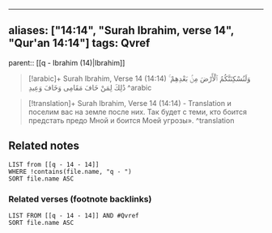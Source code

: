 
---
aliases: ["14:14", "Surah Ibrahim, verse 14", "Qur'an 14:14"]
tags: Qvref
---

parent:: [[q - Ibrahim (14)|Ibrahim]]

> [!arabic]+ Surah Ibrahim, Verse 14 (14:14)
> <span class="quran-arabic">وَلَنُسْكِنَنَّكُمُ ٱلْأَرْضَ مِنۢ بَعْدِهِمْ ۚ ذَٰلِكَ لِمَنْ خَافَ مَقَامِى وَخَافَ وَعِيدِ</span>
^arabic

> [!translation]+ Surah Ibrahim, Verse 14 (14:14) - Translation
> и поселим вас на земле после них. Так будет с теми, кто боится предстать предо Мной и боится Моей угрозы».
^translation



## Related notes
```dataview
LIST from [[q - 14 - 14]]
WHERE !contains(file.name, "q - ")
SORT file.name ASC
```

### Related verses (footnote backlinks)
```dataview
LIST FROM [[q - 14 - 14]] AND #Qvref
SORT file.name ASC
```

